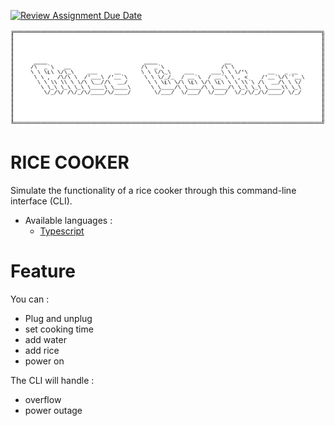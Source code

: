 [![Review Assignment Due Date](https://classroom.github.com/assets/deadline-readme-button-24ddc0f5d75046c5622901739e7c5dd533143b0c8e959d652212380cedb1ea36.svg)](https://classroom.github.com/a/PHq8Kfj_)

<img src="assets/rice-cooker-logo.png" />

# RICE COOKER

Simulate the functionality of a rice cooker through this command-line interface (CLI).

* Available languages : 
    - [Typescript](https://github.com/hei-school/cc-d2-my-rice-cooker-AmourRamanantsiresy/tree/feature/typescript)

# Feature 

You can :
- Plug and unplug
- set cooking time
- add water 
- add rice 
- power on

The CLI will handle :
- overflow
- power outage
